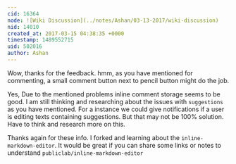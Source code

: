 ```yaml
---
cid: 16364
node: ![Wiki Discussion](../notes/Ashan/03-13-2017/wiki-discussion)
nid: 14010
created_at: 2017-03-15 04:38:35 +0000
timestamp: 1489552715
uid: 502016
author: Ashan
---
```


Wow, thanks for the feedback. hmm, as you have mentioned for commenting, a small comment button next to pencil button might do the job.

Yes, Due to the mentioned problems inline comment storage seems to be good. I am still thinking and researching about the issues with `suggestions` as you have mentioned. For a instance we could give notifications if a user is editing texts containing suggestions. But that may not be 100% solution. Have to think and research more on this. 

Thanks again for these info. I forked and learning about the `inline-markdown-editor`.  It would be great if you can share some links or notes to understand `publiclab/inline-markdown-editor`